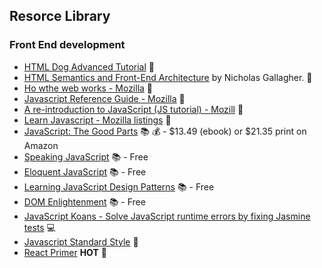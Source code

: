 ## Resorce Library

### Front End development
* [HTML Dog Advanced Tutorial](http://www.htmldog.com/guides/html/advanced/) :page_facing_up:
* [HTML Semantics and Front-End Architecture](http://nicolasgallagher.com/about-html-semantics-front-end-architecture/#component-modifiers) by Nicholas Gallagher. :page_facing_up: 
* [Ho wthe web works - Mozilla](https://developer.mozilla.org/en-US/Learn/Getting_started_with_the_web/How_the_Web_works) :page_facing_up: 
* [Javascript Reference Guide - Mozilla](https://developer.mozilla.org/en-US/docs/Web/JavaScript/Reference) :page_facing_up:
* [A re-introduction to JavaScript (JS tutorial) - Mozill](https://developer.mozilla.org/en-US/docs/Web/JavaScript/A_re-introduction_to_JavaScript) :page_facing_up:
* [Learn Javascript - Mozilla listings](https://developer.mozilla.org/en-US/Learn/JavaScript) :page_facing_up:
* [JavaScript: The Good Parts](http://www.amazon.com/JavaScript-Good-Parts-Douglas-Crockford/dp/0596517742) :books: :moneybag: - $13.49 (ebook) or $21.35 print on Amazon
* [Speaking JavaScript](http://speakingjs.com/) :books: - Free
* [Eloquent JavaScript](http://eloquentjavascript.net/) :books: - Free
* [Learning JavaScript Design Patterns](http://addyosmani.com/resources/essentialjsdesignpatterns/book/) :books: - Free
* [DOM Enlightenment](http://domenlightenment.com/) :books: - Free
* [JavaScript Koans - Solve JavaScript runtime errors by fixing Jasmine tests](https://github.com/mrdavidlaing/javascript-koans) :computer: 
* [Javascript Standard Style](https://github.com/feross/standard/blob/master/README.md) :page_facing_up:
* [React Primer](https://github.com/mikechau/react-primer-draft) **HOT** :page_facing_up:

